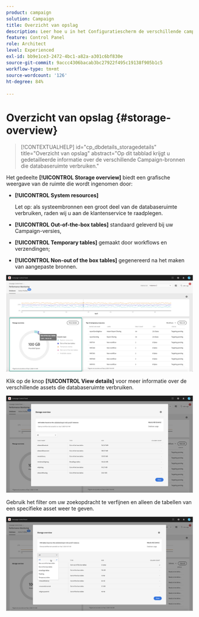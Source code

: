 ```yaml
---
product: campaign
solution: Campaign
title: Overzicht van opslag
description: Leer hoe u in het Configuratiescherm de verschillende campagnebronnen kunt controleren die databaseruimte op uw instanties verbruiken.
feature: Control Panel
role: Architect
level: Experienced
exl-id: bb9e1ce3-2472-4bc1-a82a-a301c6bf830e
source-git-commit: 9accc4306bacab3bc27922f495c19138f905b1c5
workflow-type: tm+mt
source-wordcount: '126'
ht-degree: 84%

---
```


# Overzicht van opslag {#storage-overview}

>[!CONTEXTUALHELP]
>id="cp_dbdetails_storagedetails"
>title="Overzicht van opslag"
>abstract="Op dit tabblad krijgt u gedetailleerde informatie over de verschillende Campaign-bronnen die databaseruimte verbruiken."

Het gedeelte **[!UICONTROL Storage overview]** biedt een grafische weergave van de ruimte die wordt ingenomen door:

* **[!UICONTROL System resources]**

   Let op: als systeembronnen een groot deel van de databaseruimte verbruiken, raden wij u aan de klantenservice te raadplegen.

* **[!UICONTROL Out-of-the-box tables]** standaard geleverd bij uw Campaign-versies,
* **[!UICONTROL Temporary tables]** gemaakt door workflows en verzendingen;
* **[!UICONTROL Non-out of the box tables]** gegenereerd na het maken van aangepaste bronnen.

![](assets/database-storage-overview.png)

Klik op de knop **[!UICONTROL View details]** voor meer informatie over de verschillende assets die databaseruimte verbruiken.

![](assets/database-storage-details.png)

Gebruik het filter om uw zoekopdracht te verfijnen en alleen de tabellen van een specifieke asset weer te geven.

![](assets/database-storage-overview-filter.png)

